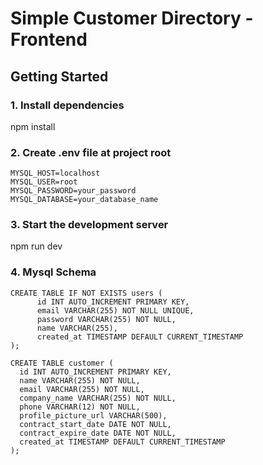 # Simple Customer Directory - Frontend

##  Getting Started

### 1. Install dependencies
npm install

### 2. Create .env file at project root
```example: 
MYSQL_HOST=localhost
MYSQL_USER=root
MYSQL_PASSWORD=your_password
MYSQL_DATABASE=your_database_name
```
### 3. Start the development server
npm run dev

### 4. Mysql Schema
```
CREATE TABLE IF NOT EXISTS users (
      id INT AUTO_INCREMENT PRIMARY KEY,
      email VARCHAR(255) NOT NULL UNIQUE,
      password VARCHAR(255) NOT NULL,
      name VARCHAR(255),
      created_at TIMESTAMP DEFAULT CURRENT_TIMESTAMP
);

CREATE TABLE customer (
  id INT AUTO_INCREMENT PRIMARY KEY,
  name VARCHAR(255) NOT NULL,
  email VARCHAR(255) NOT NULL,
  company_name VARCHAR(255) NOT NULL,
  phone VARCHAR(12) NOT NULL,
  profile_picture_url VARCHAR(500),
  contract_start_date DATE NOT NULL,
  contract_expire_date DATE NOT NULL,
  created_at TIMESTAMP DEFAULT CURRENT_TIMESTAMP
);
```
